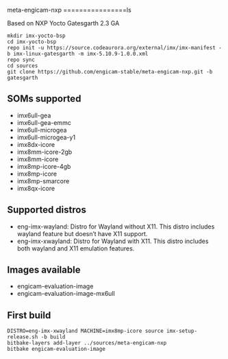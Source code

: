 
meta-engicam-nxp
================ls 

Based on NXP Yocto Gatesgarth 2.3 GA


```
mkdir imx-yocto-bsp
cd imx-yocto-bsp
repo init -u https://source.codeaurora.org/external/imx/imx-manifest -b imx-linux-gatesgarth -m imx-5.10.9-1.0.0.xml
repo sync
cd sources
git clone https://github.com/engicam-stable/meta-engicam-nxp.git -b gatesgarth
```

SOMs supported
--------------

- imx6ull-gea
- imx6ull-gea-emmc
- imx6ull-microgea
- imx6ull-microgea-y1
- imx8dx-icore
- imx8mm-icore-2gb
- imx8mm-icore
- imx8mp-icore-4gb
- imx8mp-icore
- imx8mp-smarcore
- imx8qx-icore


Supported distros
-----------------

- eng-imx-wayland: Distro for Wayland without X11. This distro includes wayland feature but doesn’t have X11 support.
- eng-imx-xwayland: Distro for Wayland with X11. This distro includes both wayland and X11 emulation features.

Images available
----------------

- engicam-evaluation-image
- engicam-evaluation-image-mx6ull

First build
-----------

```
DISTRO=eng-imx-xwayland MACHINE=imx8mp-icore source imx-setup-release.sh -b build
bitbake-layers add-layer ../sources/meta-engicam-nxp
bitbake engicam-evaluation-image
```

